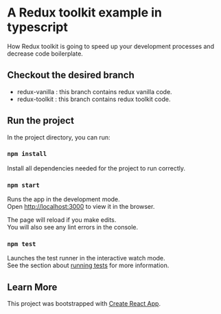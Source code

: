 # A Redux toolkit example in typescript

How Redux toolkit is going to speed up your development processes and decrease code boilerplate.

## Checkout the desired branch

 - redux-vanilla : this branch contains redux vanilla code.
 - redux-toolkit : this branch contains redux toolkit code.

## Run the project

In the project directory, you can run:

### `npm install`

Install all dependencies needed for the project to run correctly.<br />
### `npm start`

Runs the app in the development mode.<br />
Open [http://localhost:3000](http://localhost:3000) to view it in the browser.

The page will reload if you make edits.<br />
You will also see any lint errors in the console.

### `npm test`

Launches the test runner in the interactive watch mode.<br />
See the section about [running tests](https://facebook.github.io/create-react-app/docs/running-tests) for more information.

## Learn More

This project was bootstrapped with [Create React App](https://github.com/facebook/create-react-app).

